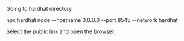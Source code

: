 
Going to hardhat directory

npx hardhat node --hostname 0.0.0.0 --port 8545 --network hardhat

Select the public link and open the browser.

